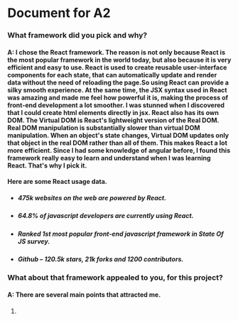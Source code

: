 # Document for A2

### What framework did you pick and why?

#### A: I chose the React framework. The reason is not only because React is the most popular framework in the world today, but also because it is very efficient and easy to use. React is used to create reusable user-interface components for each state, that can automatically update and render data without the need of reloading the page.So using React can provide a silky smooth experience. At the same time, the JSX syntax used in React was amazing and made me feel how powerful it is, making the process of front-end development a lot smoother. I was stunned when I discovered that I could create html elements directly in jsx. React also has its own DOM. The Virtual DOM is React's lightweight version of the Real DOM. Real DOM manipulation is substantially slower than virtual DOM manipulation. When an object's state changes, Virtual DOM updates only that object in the real DOM rather than all of them. This makes React a lot more efficient. Since I had some knowledge of angular before, I found this framework really easy to learn and understand when I was learning React. That's why I pick it.

#### Here are some React usage data.

- ##### 475k websites on the web are powered by React.
- ##### 64.8% of javascript developers are currently using React.
- ##### Ranked 1st most popular front-end javascript framework in State Of JS survey.
- ##### Github – 120.5k stars, 21k forks and 1200 contributors.

### What about that framework appealed to you, for this project?

#### A: There are several main points that attracted me.

1. ####
